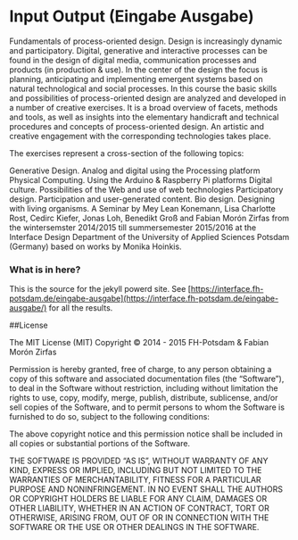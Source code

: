 Input Output (Eingabe Ausgabe)
=============================

Fundamentals of process-oriented design.
Design is increasingly dynamic and participatory. Digital, generative and interactive processes can be found in the design of digital media, communication processes and products (in production & use). In the center of the design the focus is planning, anticipating and implementing emergent systems based on natural technological and social processes. In this course the basic skills and possibilities of process-oriented design are analyzed and developed in a number of creative exercises. It is a broad overview of facets, methods and tools, as well as insights into the elementary handicraft and technical procedures and concepts of process-oriented design. An artistic and creative engagement with the corresponding technologies takes place.

The exercises represent a cross-section of the following topics:

Generative Design. Analog and digital using the Processing platform
Physical Computing. Using the Arduino & Raspberry Pi platforms
Digital culture. Possibilities of the Web and use of web technologies
Participatory design. Participation and user-generated content.
Bio design. Designing with living organisms.
A Seminar by Mey Lean Konemann, Lisa Charlotte Rost, Cedirc Kiefer, Jonas Loh, Benedikt Groß and Fabian Morón Zirfas from the wintersemster 2014/2015 till summersemester 2015/2016 at the Interface Design Department of the University of Applied Sciences Potsdam (Germany) based on works by Monika Hoinkis.

### What is in here?  

This is the source for the jekyll powerd site. See [https://interface.fh-potsdam.de/eingabe-ausgabe](https://interface.fh-potsdam.de/eingabe-ausgabe/) for all the results.  

##License  

The MIT License (MIT)
Copyright © 2014 - 2015 FH-Potsdam & Fabian Morón Zirfas

Permission is hereby granted, free of charge, to any person obtaining a copy
of this software and associated documentation files (the “Software”), to deal
in the Software without restriction, including without limitation the rights
to use, copy, modify, merge, publish, distribute, sublicense, and/or sell
copies of the Software, and to permit persons to whom the Software is
furnished to do so, subject to the following conditions:  

The above copyright notice and this permission notice shall be included in
all copies or substantial portions of the Software.  

THE SOFTWARE IS PROVIDED “AS IS”, WITHOUT WARRANTY OF ANY KIND, EXPRESS OR
IMPLIED, INCLUDING BUT NOT LIMITED TO THE WARRANTIES OF MERCHANTABILITY,
FITNESS FOR A PARTICULAR PURPOSE AND NONINFRINGEMENT. IN NO EVENT SHALL THE
AUTHORS OR COPYRIGHT HOLDERS BE LIABLE FOR ANY CLAIM, DAMAGES OR OTHER
LIABILITY, WHETHER IN AN ACTION OF CONTRACT, TORT OR OTHERWISE, ARISING FROM,
OUT OF OR IN CONNECTION WITH THE SOFTWARE OR THE USE OR OTHER DEALINGS IN
THE SOFTWARE.  
